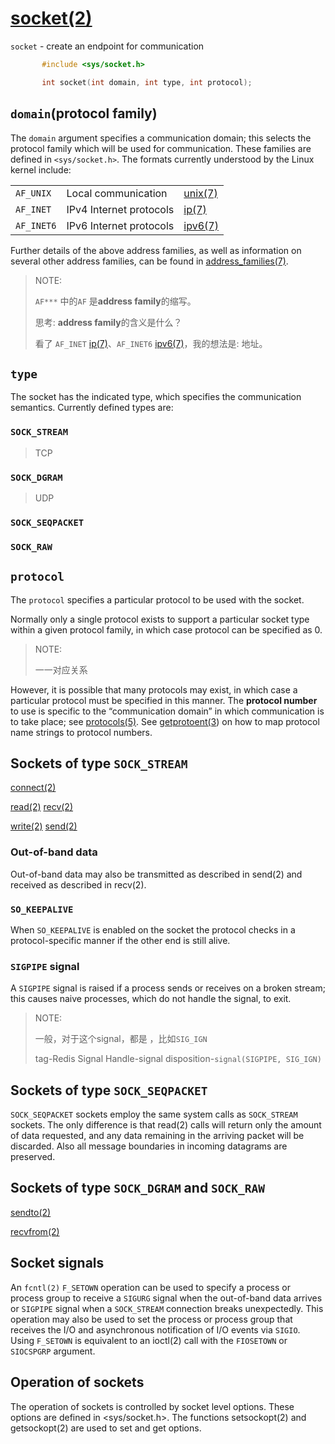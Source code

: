 # [socket(2)](https://www.man7.org/linux/man-pages/man2/socket.2.html)

`socket` - create an endpoint for communication

```C
       #include <sys/socket.h>

       int socket(int domain, int type, int protocol);
```



## `domain`(protocol family)

The `domain` argument specifies a communication domain; this selects the protocol family which will be used for communication.  These families are defined in `<sys/socket.h>`.  The formats currently understood by the Linux kernel include:

|            |                         |                                                              |
| ---------- | ----------------------- | ------------------------------------------------------------ |
| `AF_UNIX`  | Local communication     | [unix(7)](https://www.man7.org/linux/man-pages/man7/unix.7.html) |
| `AF_INET`  | IPv4 Internet protocols | [ip(7)](https://www.man7.org/linux/man-pages/man7/ip.7.html) |
| `AF_INET6` | IPv6 Internet protocols | [ipv6(7)](https://www.man7.org/linux/man-pages/man7/ipv6.7.html) |

Further details of the above address families, as well as information on several other address families, can be found in [address_families(7)](https://www.man7.org/linux/man-pages/man7/address_families.7.html).

> NOTE: 
>
> `AF***` 中的`AF` 是**address family**的缩写。
>
> 思考: **address family**的含义是什么？
>
> 看了 `AF_INET`      [ip(7)](https://www.man7.org/linux/man-pages/man7/ip.7.html)、`AF_INET6`     [ipv6(7)](https://www.man7.org/linux/man-pages/man7/ipv6.7.html)，我的想法是: 地址。

## `type`

The socket has the indicated type, which specifies the communication semantics.  Currently defined types are:

### `SOCK_STREAM`

> TCP

### `SOCK_DGRAM`

> UDP

### `SOCK_SEQPACKET`



### `SOCK_RAW`



## `protocol` 

The `protocol` specifies a particular protocol to be used with the socket.  

Normally only a single protocol exists to support a particular socket type within a given protocol family, in which case protocol can be specified as 0.  

> NOTE: 
>
> 一一对应关系

However, it is possible that many protocols may exist, in which case a particular protocol must be specified in this manner.  The **protocol number** to use is specific to the “communication domain” in which communication is to take place; see [protocols(5)](https://www.man7.org/linux/man-pages/man5/protocols.5.html).  See [getprotoent(3](https://www.man7.org/linux/man-pages/man3/getprotoent.3.html)) on how to map protocol name strings to protocol numbers.





## Sockets of type `SOCK_STREAM`

[connect(2)](https://www.man7.org/linux/man-pages/man2/connect.2.html)

[read(2)](https://www.man7.org/linux/man-pages/man2/read.2.html)  [recv(2)](https://www.man7.org/linux/man-pages/man2/recv.2.html) 

[write(2)](https://www.man7.org/linux/man-pages/man2/write.2.html) [send(2)](https://www.man7.org/linux/man-pages/man2/send.2.html) 

### Out-of-band data

Out-of-band data may also be transmitted as described in send(2) and received as described in recv(2).



### `SO_KEEPALIVE` 

When `SO_KEEPALIVE` is enabled on the socket the protocol checks in a protocol-specific manner if the other end is still alive.

### `SIGPIPE` signal

A `SIGPIPE` signal is raised if a process sends or receives on a broken stream; this causes naive processes, which do not handle the signal, to exit.

> NOTE: 
>
> 一般，对于这个signal，都是 ，比如`SIG_IGN`
>
> tag-Redis Signal Handle-signal disposition-`signal(SIGPIPE, SIG_IGN)`

## Sockets of type `SOCK_SEQPACKET` 

`SOCK_SEQPACKET` sockets employ the same system calls as `SOCK_STREAM` sockets.  The only difference is that read(2) calls will return only the amount of data requested, and any data remaining in the arriving packet will be discarded.  Also all message boundaries in incoming datagrams are preserved.

## Sockets of type `SOCK_DGRAM` and `SOCK_RAW` 

[sendto(2)](https://www.man7.org/linux/man-pages/man2/sendto.2.html) 

[recvfrom(2)](https://www.man7.org/linux/man-pages/man2/recvfrom.2.html)



## Socket signals

An `fcntl(2)` `F_SETOWN` operation can be used to specify a process or process group to receive a `SIGURG` signal when the out-of-band data arrives or `SIGPIPE` signal when a `SOCK_STREAM` connection breaks unexpectedly.  This operation may also be used to set the process or process group that receives the I/O and asynchronous notification of I/O events via `SIGIO`.  Using `F_SETOWN` is equivalent to an ioctl(2) call with the `FIOSETOWN` or `SIOCSPGRP` argument.

## Operation of sockets 

The operation of sockets is controlled by socket level options. These options are defined in <sys/socket.h>.  The functions setsockopt(2) and getsockopt(2) are used to set and get options.